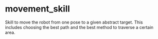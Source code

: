 # movement_skill

Skill to move the robot from one pose to a given abstract target.
This includes choosing the best path and the best method to traverse a certain area.